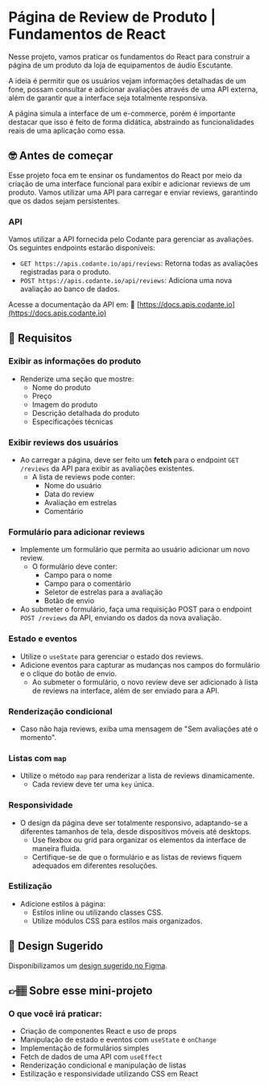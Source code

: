# Página de Review de Produto | Fundamentos de React

Nesse projeto, vamos praticar os fundamentos do React para construir a página de um produto da loja de equipamentos de áudio Escutante.

A ideia é permitir que os usuários vejam informações detalhadas de um fone, possam consultar e adicionar avaliações através de uma API externa, além de garantir que a interface seja totalmente responsiva.

A página simula a interface de um e-commerce, porém é importante destacar que isso é feito de forma didática, abstraindo as funcionalidades reais de uma aplicação como essa.

## 🤓 Antes de começar

Esse projeto foca em te ensinar os fundamentos do React por meio da criação de uma interface funcional para exibir e adicionar reviews de um produto. Vamos utilizar uma API para carregar e enviar reviews, garantindo que os dados sejam persistentes.

### API

Vamos utilizar a API fornecida pelo Codante para gerenciar as avaliações. Os seguintes endpoints estarão disponíveis:

- `GET https://apis.codante.io/api/reviews`: Retorna todas as avaliações registradas para o produto.
- `POST https://apis.codante.io/api/reviews`: Adiciona uma nova avaliação ao banco de dados.

Acesse a documentação da API em: 🔗 [https://docs.apis.codante.io](https://docs.apis.codante.io)

## 🔨 Requisitos

### Exibir as informações do produto
- Renderize uma seção que mostre:
  - Nome do produto
  - Preço
  - Imagem do produto
  - Descrição detalhada do produto
  - Especificações técnicas

### Exibir reviews dos usuários
- Ao carregar a página, deve ser feito um **fetch** para o endpoint `GET /reviews` da API para exibir as avaliações existentes.
  - A lista de reviews pode conter:
    - Nome do usuário
    - Data do review
    - Avaliação em estrelas
    - Comentário

### Formulário para adicionar reviews
- Implemente um formulário que permita ao usuário adicionar um novo review.
  - O formulário deve conter:
    - Campo para o nome
    - Campo para o comentário
    - Seletor de estrelas para a avaliação
    - Botão de envio
- Ao submeter o formulário, faça uma requisição POST para o endpoint `POST /reviews` da API, enviando os dados da nova avaliação.

### Estado e eventos
- Utilize o `useState` para gerenciar o estado dos reviews.
- Adicione eventos para capturar as mudanças nos campos do formulário e o clique do botão de envio.
  - Ao submeter o formulário, o novo review deve ser adicionado à lista de reviews na interface, além de ser enviado para a API.

### Renderização condicional
- Caso não haja reviews, exiba uma mensagem de "Sem avaliações até o momento".

### Listas com `map`
- Utilize o método `map` para renderizar a lista de reviews dinamicamente.
  - Cada review deve ter uma `key` única.

### Responsividade
- O design da página deve ser totalmente responsivo, adaptando-se a diferentes tamanhos de tela, desde dispositivos móveis até desktops.
  - Use flexbox ou grid para organizar os elementos da interface de maneira fluida.
  - Certifique-se de que o formulário e as listas de reviews fiquem adequados em diferentes resoluções.

### Estilização
- Adicione estilos à página:
  - Estilos inline ou utilizando classes CSS.
  - Utilize módulos CSS para estilos mais organizados.

## 🎨 Design Sugerido

Disponibilizamos um [design sugerido no Figma](https://www.figma.com/community/file/1418749577351583982/mini-projeto-pagina-de-review-de-um-produto-fundamentos-de-react).

## 👉🏽 Sobre esse mini-projeto

### O que você irá praticar:

- Criação de componentes React e uso de props
- Manipulação de estado e eventos com `useState` e `onChange`
- Implementação de formulários simples
- Fetch de dados de uma API com `useEffect`
- Renderização condicional e manipulação de listas
- Estilização e responsividade utilizando CSS em React
